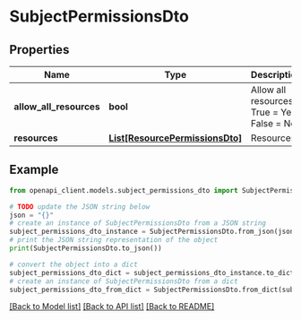 # SubjectPermissionsDto


## Properties

Name | Type | Description | Notes
------------ | ------------- | ------------- | -------------
**allow_all_resources** | **bool** | Allow all resources, True &#x3D; Yes, False &#x3D; No | 
**resources** | [**List[ResourcePermissionsDto]**](ResourcePermissionsDto.md) | Resources | 

## Example

```python
from openapi_client.models.subject_permissions_dto import SubjectPermissionsDto

# TODO update the JSON string below
json = "{}"
# create an instance of SubjectPermissionsDto from a JSON string
subject_permissions_dto_instance = SubjectPermissionsDto.from_json(json)
# print the JSON string representation of the object
print(SubjectPermissionsDto.to_json())

# convert the object into a dict
subject_permissions_dto_dict = subject_permissions_dto_instance.to_dict()
# create an instance of SubjectPermissionsDto from a dict
subject_permissions_dto_from_dict = SubjectPermissionsDto.from_dict(subject_permissions_dto_dict)
```
[[Back to Model list]](../README.md#documentation-for-models) [[Back to API list]](../README.md#documentation-for-api-endpoints) [[Back to README]](../README.md)


